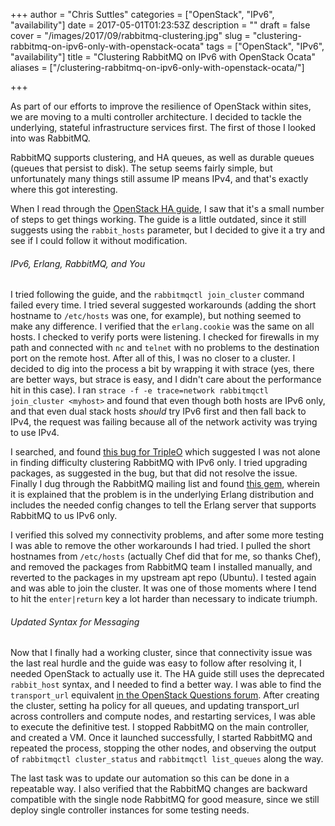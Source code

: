 +++
author = "Chris Suttles"
categories = ["OpenStack", "IPv6", "availability"]
date = 2017-05-01T01:23:53Z
description = ""
draft = false
cover = "/images/2017/09/rabbitmq-clustering.jpg"
slug = "clustering-rabbitmq-on-ipv6-only-with-openstack-ocata"
tags = ["OpenStack", "IPv6", "availability"]
title = "Clustering RabbitMQ on IPv6 with OpenStack Ocata"
aliases = ["/clustering-rabbitmq-on-ipv6-only-with-openstack-ocata/"]

+++


As part of our efforts to improve the resilience of OpenStack within sites, we are moving to a multi controller architecture. I decided to tackle the underlying, stateful infrastructure services first. The first of those I looked into was RabbitMQ.

RabbitMQ supports clustering, and HA queues, as well as durable queues (queues that persist to disk). The setup seems fairly simple, but unfortunately many things still assume IP means IPv4, and that's exactly where this got interesting.

When I read through the [OpenStack HA guide](https://docs.openstack.org/ha-guide/shared-messaging.html), I saw that it's a small number of steps to get things working. The guide is a little outdated, since it still suggests using the `rabbit_hosts` parameter, but I decided to give it a try and see if I could follow it without modification.

###### IPv6, Erlang, RabbitMQ, and You

I tried following the guide, and the `rabbitmqctl join_cluster` command failed every time. I tried several suggested workarounds (adding the short hostname to `/etc/hosts` was one, for example), but nothing seemed to make any difference. I verified that the `erlang.cookie` was the same on all hosts. I checked to verify ports were listening. I checked for firewalls in my path and connected with `nc` and `telnet` with no problems to the destination port on the remote host. After all of this, I was no closer to a cluster. I decided to dig into the process a bit by wrapping it with strace (yes, there are better ways, but strace is easy, and I didn't care about the performance hit in this case). I ran `strace -f -e trace=network rabbitmqctl join_cluster <myhost>` and found that even though both hosts are IPv6 only, and that even dual stack hosts *should* try IPv6 first and then fall back to IPv4, the request was failing because all of the network activity was trying to use IPv4.

I searched, and found [this bug for TripleO](https://bugzilla.redhat.com/show_bug.cgi?id=1358311) which suggested I was not alone in finding difficulty clustering RabbitMQ with IPv6 only. I tried upgrading packages, as suggested in the bug, but that did not resolve the issue. Finally I dug through the RabbitMQ mailing list and found [this gem](https://groups.google.com/forum/#!msg/rabbitmq-users/zvarY4RkUlw/iuTmNSVxAgAJ;context-place=msg/rabbitmq-users/r-mirK1XFEI/9r_h7TIFBAAJ), wherein it is explained that the problem is in the underlying Erlang distribution and includes the needed config changes to tell the Erlang server that supports RabbitMQ to us IPv6 only.

I verified this solved my connectivity problems, and after some more testing I was able to remove the other workarounds I had tried. I pulled the short hostnames from `/etc/hosts` (actually Chef did that for me, so thanks Chef), and removed the packages from RabbitMQ team I installed manually, and reverted to the packages in my upstream apt repo (Ubuntu). I tested again and was able to join the cluster. It was one of those moments where I tend to hit the `enter|return` key a lot harder than necessary to indicate triumph.

###### Updated Syntax for Messaging

Now that I finally had a working cluster, since that connectivity issue was the last real hurdle and the guide was easy to follow after resolving it, I needed OpenStack to actually use it.
The HA guide still uses the deprecated `rabbit_host` syntax, and I needed to find a better way. I was able to find the `transport_url` equivalent [in the OpenStack Questions forum](https://ask.openstack.org/en/question/99978/how-to-set-transport_url-properly-to-use-ha-rabbitmq-cluster/). After creating the cluster, setting ha policy for all queues, and updating transport_url across controllers and compute nodes, and restarting services, I was able to execute the definitive test. I stopped RabbitMQ on the main controller, and created a VM. Once it launched successfully, I started RabbitMQ and repeated the process, stopping the other nodes, and observing the output of `rabbitmqctl cluster_status` and `rabbitmqctl list_queues` along the way.

The last task was to update our automation so this can be done in a repeatable way. I also verified that the RabbitMQ changes are backward compatible with the single node RabbitMQ for good measure, since we still deploy single controller instances for some testing needs.

